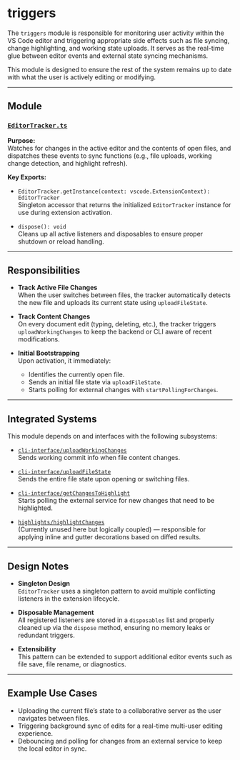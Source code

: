 # triggers

The `triggers` module is responsible for monitoring user activity within the VS Code editor and triggering appropriate side effects such as file syncing, change highlighting, and working state uploads. It serves as the real-time glue between editor events and external state syncing mechanisms.

This module is designed to ensure the rest of the system remains up to date with what the user is actively editing or modifying.

---

## Module

### [`EditorTracker.ts`](./EditorTracker.ts)

**Purpose:**  
Watches for changes in the active editor and the contents of open files, and dispatches these events to sync functions (e.g., file uploads, working change detection, and highlight refresh).

**Key Exports:**

- `EditorTracker.getInstance(context: vscode.ExtensionContext): EditorTracker`  
  Singleton accessor that returns the initialized `EditorTracker` instance for use during extension activation.

- `dispose(): void`  
  Cleans up all active listeners and disposables to ensure proper shutdown or reload handling.

---

## Responsibilities

- **Track Active File Changes**  
  When the user switches between files, the tracker automatically detects the new file and uploads its current state using `uploadFileState`.

- **Track Content Changes**  
  On every document edit (typing, deleting, etc.), the tracker triggers `uploadWorkingChanges` to keep the backend or CLI aware of recent modifications.

- **Initial Bootstrapping**  
  Upon activation, it immediately:
  - Identifies the currently open file.
  - Sends an initial file state via `uploadFileState`.
  - Starts polling for external changes with `startPollingForChanges`.

---

## Integrated Systems

This module depends on and interfaces with the following subsystems:

- [`cli-interface/uploadWorkingChanges`](../cli-interface/uploadWorkingChanges.ts)  
  Sends working commit info when file content changes.

- [`cli-interface/uploadFileState`](../cli-interface/uploadFileState.ts)  
  Sends the entire file state upon opening or switching files.

- [`cli-interface/getChangesToHighlight`](../cli-interface/getChangesToHighlight.ts)  
  Starts polling the external service for new changes that need to be highlighted.

- [`highlights/highlightChanges`](../highlights/highlightChanges.ts)  
  (Currently unused here but logically coupled) — responsible for applying inline and gutter decorations based on diffed results.

---

## Design Notes

- **Singleton Design**  
  `EditorTracker` uses a singleton pattern to avoid multiple conflicting listeners in the extension lifecycle.

- **Disposable Management**  
  All registered listeners are stored in a `disposables` list and properly cleaned up via the `dispose` method, ensuring no memory leaks or redundant triggers.

- **Extensibility**  
  This pattern can be extended to support additional editor events such as file save, file rename, or diagnostics.

---

## Example Use Cases

- Uploading the current file’s state to a collaborative server as the user navigates between files.
- Triggering background sync of edits for a real-time multi-user editing experience.
- Debouncing and polling for changes from an external service to keep the local editor in sync.

